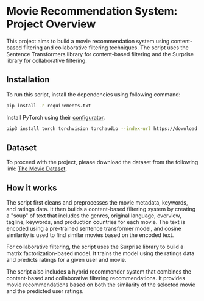 # Movie Recommendation System: Project Overview
This project aims to build a movie recommendation system using content-based filtering and collaborative filtering techniques. The script uses the Sentence Transformers library for content-based filtering and the Surprise library for collaborative filtering.

## Installation
To run this script, install the dependencies using following command:
```bash
pip install -r requirements.txt
```
Install PyTorch using their [configurator](https://pytorch.org/get-started/locally/).
```bash
pip3 install torch torchvision torchaudio --index-url https://download.pytorch.org/whl/cu118
```
## Dataset
To proceed with the project, please download the dataset from the following link: [The Movie Dataset](https://www.kaggle.com/datasets/rounakbanik/the-movies-dataset).

## How it works
The script first cleans and preprocesses the movie metadata, keywords, and ratings data. It then builds a content-based filtering system by creating a "soup" of text that includes the genres, original language, overview, tagline, keywords, and production countries for each movie. The text is encoded using a pre-trained sentence transformer model, and cosine similarity is used to find similar movies based on the encoded text.

For collaborative filtering, the script uses the Surprise library to build a matrix factorization-based model. It trains the model using the ratings data and predicts ratings for a given user and movie.

The script also includes a hybrid recommender system that combines the content-based and collaborative filtering recommendations. It provides movie recommendations based on both the similarity of the selected movie and the predicted user ratings.